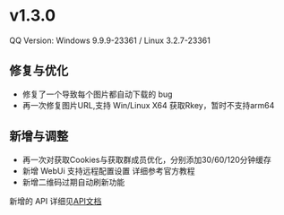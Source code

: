 # v1.3.0

QQ Version: Windows 9.9.9-23361 / Linux 3.2.7-23361

## 修复与优化
* 修复了一个导致每个图片都自动下载的 bug
* 再一次修复图片URL,支持 Win/Linux X64 获取Rkey，暂时不支持arm64

## 新增与调整
* 再一次对获取Cookies与获取群成员优化，分别添加30/60/120分钟缓存
* 新增 WebUi 支持远程配置设置 详细参考官方教程
* 新增二维码过期自动刷新功能

新增的 API 详细见[API文档](https://napneko.github.io/zh-CN/develop/extends_api)

